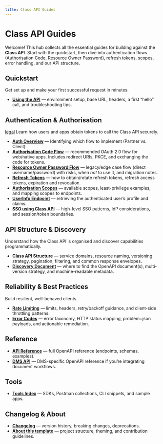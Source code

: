 ```yaml
---
title: Class API Guides
---
```


# Class API Guides

Welcome! This hub collects all the essential guides for building against the **Class API**. Start with the quickstart, then dive into authentication flows (Authorisation Code, Resource Owner Password), refresh tokens, scopes, error handling, and our API structure.

## Quickstart

Get set up and make your first successful request in minutes.

- **[Using the API](/guides/class-api-structure)** — environment setup, base URL, headers, a first “hello” call, and troubleshooting tips.

## Authentication & Authorisation
[legal](../legal)
Learn how users and apps obtain tokens to call the Class API securely.

- **[Auth Overview](/guides/auth-overview)** — Identifying which flow to implement (Partner vs. Client)
- **[Authorisation Code Flow](/guides/authorization-code-flow)** — recommended OAuth 2.0 flow for web/native apps. Includes redirect URIs, PKCE, and exchanging the code for tokens.
- **[Resource Owner Password Flow](/guides/resource-owner-password-flow)** — legacy/edge case flow (direct username/password) with risks, when *not* to use it, and migration notes.
- **[Refresh Tokens](/guides/refresh-tokens)** — how to obtain/rotate refresh tokens, refresh access tokens, expiration and revocation.
- **[Authorisation Scopes](/guides/authorisation-scopes)** — available scopes, least-privilege examples, and mapping scopes to endpoints.
- **[UserInfo Endpoint](/guides/userinfo-endpoint)** — retrieving the authenticated user’s profile and claims.
- **[SSO using Class API](/guides/sso-using-class-api)** — high-level SSO patterns, IdP considerations, and session/token boundaries.

## API Structure & Discovery

Understand how the Class API is organised and discover capabilities programmatically.

- **[Class API Structure](/guides/class-api-structure)** — service domains, resource naming, versioning strategy, pagination, filtering, and common response envelopes.
- **[Discovery Document](/guides/discovery-document)** — where to find the OpenAPI document(s), multi-version strategy, and machine-readable metadata.

## Reliability & Best Practices

Build resilient, well-behaved clients.

- **[Rate Limiting](/guides/rate-limiting)** — limits, headers, retry/backoff guidance, and client-side throttling patterns.
- **[Error Codes](/guides/error-codes)** — error taxonomy, HTTP status mapping, problem+json payloads, and actionable remediation.

## Reference

- **[API Reference](/apis/openAPI.yaml)** — full OpenAPI reference (endpoints, schemas, examples).
- **[DMS API](/apis/DMS-API.yaml)** — DMS-specific OpenAPI reference if you’re integrating document workflows.

## Tools

- **[Tools Index](/tools/)** — SDKs, Postman collections, CLI snippets, and sample apps.

## Changelog & About

- **[Changelog](/changelog.md)** — version history, breaking changes, deprecations.
- **[About this template](/about.md)** — project structure, theming, and contribution guidelines.
